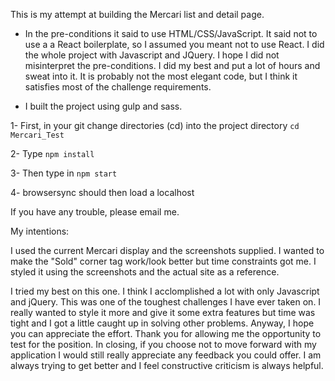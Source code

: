 This is my attempt at building the Mercari list and detail page.

* In the pre-conditions it said to use HTML/CSS/JavaScript. It said not to use a 
  a React boilerplate, so I assumed you meant not to use React. I did
  the whole project with Javascript and JQuery. I hope I did not misinterpret the 
  pre-conditions. I did my best and put a lot of hours and sweat into it. It is 
  probably not the most elegant code, but I think it satisfies most of the
  challenge requirements.
 
* I built the project using gulp and sass. 

1- First, in your git change directories (cd) into the project directory `cd Mercari_Test`<br>

2- Type `npm install`<br>

3- Then type in `npm start`<br>

4- browsersync should then load a localhost<br>

If you have any trouble, please email me.

My intentions:

I used the current Mercari display and the screenshots supplied. I wanted to make the "Sold" 
corner tag work/look better but time constraints got me. I styled it using the screenshots and 
the actual site as a reference. 

I tried my best on this one. I think I acclomplished a lot with only Javascript 
and jQuery. This was one of the toughest challenges I have ever taken on. I really 
wanted to style it more and give it some extra features but time was tight and I 
got a little caught up in solving other problems. Anyway, I hope you can appreciate
the effort. Thank you for allowing me the opportunity to test for the position. In 
closing, if you choose not to move forward with my application I would still
really appreciate any feedback you could offer. I am always trying to get better 
and I feel constructive criticism is always helpful. 
